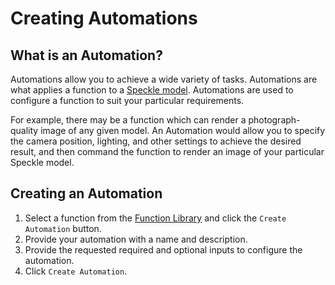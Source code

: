 # Creating Automations

## What is an Automation?

Automations allow you to achieve a wide variety of tasks. Automations are what applies a function to a [Speckle model](../user/concepts.md). Automations are used to configure a function to suit your particular requirements.

For example, there may be a function which can render a photograph-quality image of any given model. An Automation would allow you to specify the camera position, lighting, and other settings to achieve the desired result, and then command the function to render an image of your particular Speckle model.

## Creating an Automation

<!-- TODO insert animated gif here -->

1. Select a function from the [Function Library](../function-library/README.md) and click the `Create Automation` button.
1. Provide your automation with a name and description.
1. Provide the requested required and optional inputs to configure the automation.
1. Click `Create Automation`.
